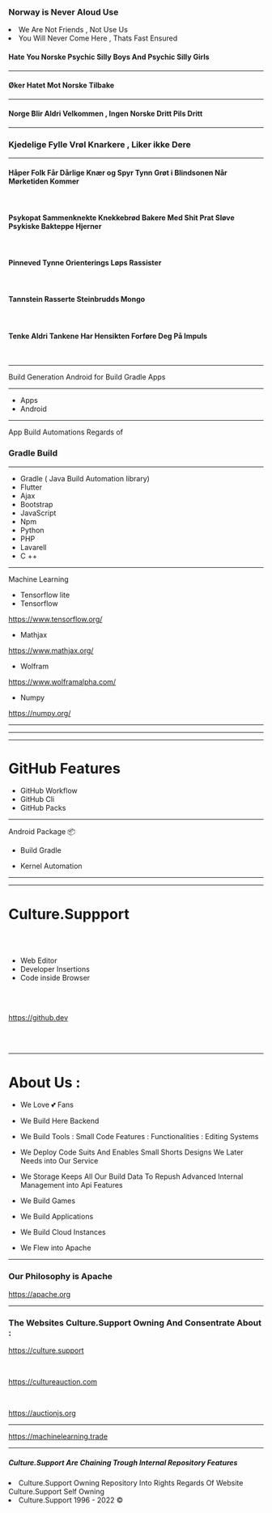 
<h3> Norway is Never Aloud Use </h3>

<li> We Are Not Friends , Not Use Us </li>
<li> You Will Never Come Here , Thats Fast Ensured </li>


<h4> Hate You Norske Psychic Silly Boys And Psychic Silly Girls </h4>
<hr>
<h4> Øker Hatet Mot Norske Tilbake </h4>
<hr>
<h4> Norge Blir Aldri Velkommen , Ingen Norske Dritt Pils Dritt </h4>
<hr>
<h3> Kjedelige Fylle Vrøl Knarkere , Liker ikke Dere  </h3>
<hr>

<h4> Håper Folk Får Dårlige Knær og Spyr Tynn Grøt i Blindsonen Når Mørketiden Kommer </h4>


<br>

<h4> Psykopat Sammenknekte Knekkebrød Bakere Med Shit Prat Sløve Psykiske Bakteppe Hjerner </h4>

<br>

<h4> Pinneved Tynne Orienterings Løps Rassister </h4>

<br>

<h4> Tannstein Rasserte Steinbrudds Mongo </h4>

<br>

<h4> Tenke Aldri Tankene Har Hensikten Forføre Deg På Impuls </h4>

<br>

--------

Build Generation Android for Build Gradle Apps 

--------

- Apps 
- Android


----

App Build Automations Regards of <h3> Gradle Build </h3>

-----

- Gradle ( Java Build Automation library)
- Flutter 
- Ajax
- Bootstrap
- JavaScript
- Npm 
- Python
- PHP
- Lavarell
- C ++

-----
 
Machine Learning

- Tensorflow lite
- Tensorflow

https://www.tensorflow.org/

- Mathjax 

https://www.mathjax.org/

- Wolfram 

https://www.wolframalpha.com/


- Numpy

https://numpy.org/

---
---
---

<H1> GitHub Features </h1>

- GitHub Workflow
- GitHub Cli
- GitHub Packs

------

Android Package 📦

- Build Gradle

- Kernel Automation


-----------------


<hr>
<h1> Culture.Suppport </h1>
<br>
<br>

- Web Editor 
- Developer Insertions 
- Code inside Browser

<br>
<br>

https://github.dev


<br>
<br>

<hr>

<h1> About Us : </h1>

- We Love 💕 Fans

- We Build Here Backend 
- We Build Tools : Small Code Features : Functionalities : Editing Systems 
- We Deploy Code Suits And Enables Small Shorts Designs We Later Needs into Our Service
- We Storage Keeps All Our Build Data To Repush Advanced Internal Management into Api Features
- We Build Games
- We Build Applications
- We Build Cloud Instances 
- We Flew into Apache 

<hr>

<h3> Our Philosophy is Apache </h3>

https://apache.org

<hr>


<h3> The Websites Culture.Support Owning And Consentrate About : </h3>


https://culture.support

<br>

https://cultureauction.com

<br>

https://auctionjs.org

<hr> 

https://machinelearning.trade

<hr>



<h5>  Culture.Support Are Chaining Trough Internal Repository Features </h5>

<li> Culture.Support Owning Repository Into Rights Regards Of Website Culture.Support Self Owning </li>

<li> Culture.Support 1996 - 2022 © </li>


